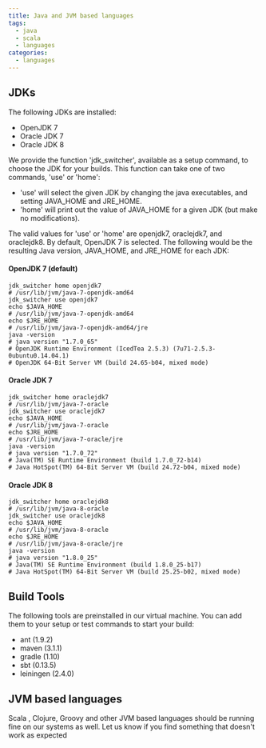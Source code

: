 ```yaml
---
title: Java and JVM based languages
tags:
  - java
  - scala
  - languages
categories:
  - languages
---
```


## JDKs

The following JDKs are installed:

* OpenJDK 7
* Oracle JDK 7
* Oracle JDK 8

We provide the function 'jdk_switcher', available as a setup command, to choose the JDK for your builds.
This function can take one of two commands, 'use' or 'home':

* 'use' will select the given JDK by changing the java executables, and setting JAVA_HOME and JRE_HOME.
* 'home' will print out the value of JAVA_HOME for a given JDK (but make no modifications).

The valid values for 'use' or 'home' are openjdk7, oraclejdk7, and oraclejdk8.
By default, OpenJDK 7 is selected. The following would be the resulting Java version, JAVA_HOME, and JRE_HOME for each JDK:

#### OpenJDK 7 (default)
~~~shell
jdk_switcher home openjdk7
# /usr/lib/jvm/java-7-openjdk-amd64
jdk_switcher use openjdk7
echo $JAVA_HOME
# /usr/lib/jvm/java-7-openjdk-amd64
echo $JRE_HOME
# /usr/lib/jvm/java-7-openjdk-amd64/jre
java -version
# java version "1.7.0_65"
# OpenJDK Runtime Environment (IcedTea 2.5.3) (7u71-2.5.3-0ubuntu0.14.04.1)
# OpenJDK 64-Bit Server VM (build 24.65-b04, mixed mode)
~~~

#### Oracle JDK 7
~~~shell
jdk_switcher home oraclejdk7
# /usr/lib/jvm/java-7-oracle
jdk_switcher use oraclejdk7
echo $JAVA_HOME
# /usr/lib/jvm/java-7-oracle
echo $JRE_HOME
# /usr/lib/jvm/java-7-oracle/jre
java -version
# java version "1.7.0_72"
# Java(TM) SE Runtime Environment (build 1.7.0_72-b14)
# Java HotSpot(TM) 64-Bit Server VM (build 24.72-b04, mixed mode)
~~~

#### Oracle JDK 8
~~~shell
jdk_switcher home oraclejdk8
# /usr/lib/jvm/java-8-oracle
jdk_switcher use oraclejdk8
echo $JAVA_HOME
# /usr/lib/jvm/java-8-oracle
echo $JRE_HOME
# /usr/lib/jvm/java-8-oracle/jre
java -version
# java version "1.8.0_25"
# Java(TM) SE Runtime Environment (build 1.8.0_25-b17)
# Java HotSpot(TM) 64-Bit Server VM (build 25.25-b02, mixed mode)
~~~

## Build Tools

The following tools are preinstalled in our virtual machine. You can add them to your setup or test commands to start your build:

* ant (1.9.2)
* maven (3.1.1)
* gradle (1.10)
* sbt (0.13.5)
* leiningen (2.4.0)

## JVM based languages
Scala , Clojure, Groovy and other JVM based languages should be running fine on our systems as well. Let us know if you find something that doesn't work as expected
